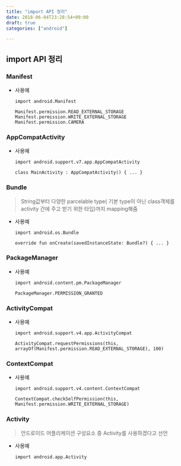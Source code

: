 ```yaml
---
title: "import API 정리"
date: 2018-06-04T23:28:54+09:00
draft: true
categories: ["android"]

---
```


## import API 정리 

### Manifest

* 사용예

    ```
    import android.Manifest

    Manifest.permission.READ_EXTERNAL_STORAGE
    Manifest.permission.WRITE_EXTERNAL_STORAGE
    Manifest.permission.CAMERA
    ```

### AppCompatActivity

* 사용예

    ```
    import android.support.v7.app.AppCompatActivity

    class MainActivity : AppCompatActivity() { ... }
    ```

### Bundle

> String값부터 다양한 parcelable type( 기본 type이 아닌 class객체를 activity 간에 주고 받기 위한 타입)까지 mapping해줌 

* 사용예

    ```
    import android.os.Bundle

    override fun onCreate(savedInstanceState: Bundle?) { ... }
    ```

### PackageManager

* 사용예

    ```
    import android.content.pm.PackageManager

    PackageManager.PERMISSION_GRANTED
    ```

### ActivityCompat

* 사용예

    ```
    import android.support.v4.app.ActivityCompat

    ActivityCompat.requestPermissions(this, arrayOf(Manifest.permission.READ_EXTERNAL_STORAGE), 100)
    ``` 

### ContextCompat

* 사용예

    ```
    import android.support.v4.content.ContextCompat

    ContextCompat.checkSelfPermission(this, Manifest.permission.WRITE_EXTERNAL_STORAGE)
    ```

### Activity

> 안드로이드 어플리케이션 구성요소 중 Activity를 사용하겠다고 선언

* 사용예

    ```
    import android.app.Activity
    ```